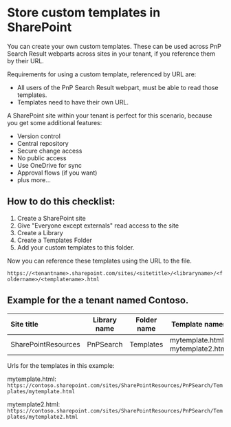 # Store custom templates in SharePoint

You can create your own custom templates. These can be used across PnP Search Result webparts across sites in your tenant, if you reference them by their URL.

Requirements for using a custom template, referenced by URL are:

* All users of the PnP Search Result webpart, must be able to read those templates. 
* Templates need to have their own URL.

A SharePoint site within your tenant is perfect for this scenario, because  you get some additional features:
* Version control
* Central repository
* Secure change access
* No public access
* Use OneDrive for sync
* Approval flows (if you want)
* plus more...


 ## How to do this checklist:
1. Create a SharePoint site
2. Give "Everyone except externals" read access to the site
3. Create a Library
4. Create a Templates Folder
5. Add your custom templates to this folder.

Now you can reference these templates using the URL to the file.

`https://<tenantname>.sharepoint.com/sites/<sitetitle>/<libraryname>/<foldername>/<templatename>.html`

## Example for the a tenant named Contoso.

| Site title | Library name | Folder name | Template names |
| :---------- | ------------ | ----------- | ------------- |
| SharePointResources  | PnPSearch    | Templates   | mytemplate.html, mytemplate2.html|

Urls for the templates in this example:

mytemplate.html: `https://contoso.sharepoint.com/sites/SharePointResources/PnPSearch/Templates/mytemplate.html`

mytemplate2.html: `https://contoso.sharepoint.com/sites/SharePointResources/PnPSearch/Templates/mytemplate2.html`

